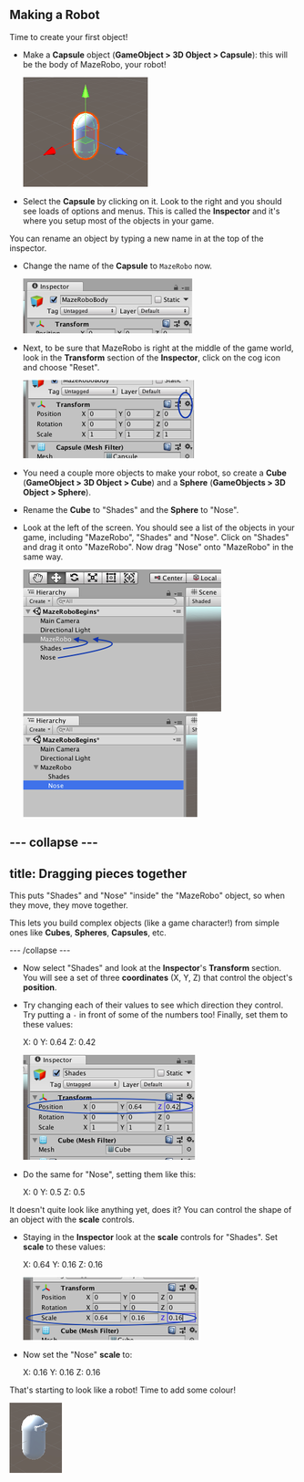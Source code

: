## Making a Robot

Time to create your first object!

+ Make a **Capsule** object \(**GameObject &gt; 3D Object &gt; Capsule**\): this will be the body of MazeRobo, your robot!

  ![The new capsule object](images/step4_capsule.png)

+ Select the **Capsule** by clicking on it. Look to the right and you should see loads of options and menus. This is called the **Inspector** and it's where you setup most of the objects in your game.

You can rename an object by typing a new name in at the top of the inspector.

+ Change the name of the **Capsule** to `MazeRobo` now.

  ![](images/step4_rename.png)

+ Next, to be sure that MazeRobo is right at the middle of the game world, look in the **Transform** section of the **Inspector**, click on the cog icon and choose "Reset".

  ![](images/step4_Transform.png)
  
+ You need a couple more objects to make your robot, so create a **Cube** \(**GameObject &gt; 3D Object &gt; Cube**\) and a **Sphere** \(**GameObjects &gt; 3D Object &gt; Sphere**\).

+ Rename the **Cube** to "Shades" and the **Sphere** to "Nose".

+ Look at the left of the screen. You should see a list of the objects in your game, including "MazeRobo", "Shades" and "Nose". Click on "Shades" and drag it onto "MazeRobo". Now drag "Nose" onto "MazeRobo" in the same way.

  ![The objects list](images/step4_moveObjects.png)
  ![The objects list after moving Shades and Nose onto MazeRobo](images/step4_afterMove.png)

--- collapse ---
---
title: Dragging pieces together
---

This puts "Shades" and "Nose" "inside" the "MazeRobo" object, so when they move, they move together. 

This lets you build complex objects \(like a game character!\) from simple ones like **Cubes**, **Spheres**, **Capsules**, etc.

--- /collapse ---

+ Now select "Shades" and look at the **Inspector**'s **Transform** section. You will see a set of three **coordinates**  \(X, Y, Z\) that control the object's **position**.

+ Try changing each of their values to see which direction they control. Try putting a `-` in front of some of the numbers too! Finally, set them to these values:

   X: 0
   Y: 0.64
   Z: 0.42

  ![Changing the position coordinates](images/step4_TransformPosition.png)

+ Do the same for "Nose", setting them like this:

    X: 0
    Y: 0.5
    Z: 0.5

It doesn't quite look like anything yet, does it? You can control the shape of an object with the **scale** controls.

+ Staying in the **Inspector** look at the **scale** controls for "Shades". Set **scale** to these values:

    X: 0.64
    Y: 0.16
    Z: 0.16

  ![Changing the scale values](images/step4_TransformScale.png)

+ Now set the "Nose" **scale** to:

    X: 0.16
    Y: 0.16
    Z: 0.16

That's starting to look like a robot! Time to add some colour!

  ![The robot character](images/step4_robot.png)



